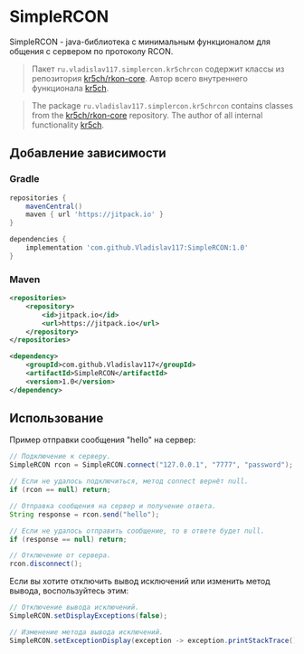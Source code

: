 # SimpleRCON

SimpleRCON - java-библиотека с минимальным функционалом для общения с сервером по протоколу RCON.

> Пакет `ru.vladislav117.simplercon.kr5chrcon` содержит классы из репозитория [kr5ch/rkon-core](https://github.com/kr5ch/rkon-core). Автор всего внутреннего функционала [kr5ch](https://github.com/kr5ch).

> The package `ru.vladislav117.simplercon.kr5chrcon` contains classes from the [kr5ch/rkon-core](https://github.com/kr5ch/rkon-core) repository. The author of all internal functionality [kr5ch](https://github.com/kr5ch).

## Добавление зависимости

### Gradle

```groovy
repositories {
    mavenCentral()
    maven { url 'https://jitpack.io' }
}

dependencies {
    implementation 'com.github.Vladislav117:SimpleRCON:1.0'
}
```

### Maven

```xml
<repositories>
    <repository>
        <id>jitpack.io</id>
        <url>https://jitpack.io</url>
    </repository>
</repositories>

<dependency>
    <groupId>com.github.Vladislav117</groupId>
    <artifactId>SimpleRCON</artifactId>
    <version>1.0</version>
</dependency>
```

## Использование

Пример отправки сообщения "hello" на сервер:

```java
// Подключение к серверу.
SimpleRCON rcon = SimpleRCON.connect("127.0.0.1", "7777", "password");

// Если не удалось подключиться, метод connect вернёт null.
if (rcon == null) return;

// Отправка сообщения на сервер и получение ответа.
String response = rcon.send("hello");

// Если не удалось отправить сообщение, то в ответе будет null.
if (response == null) return;

// Отключение от сервера.
rcon.disconnect();
```

Если вы хотите отключить вывод исключений или изменить метод вывода, воспользуйтесь этим:

```java
// Отключение вывода исключений.
SimpleRCON.setDisplayExceptions(false);

// Изменение метода вывода исключений.
SimpleRCON.setExceptionDisplay(exception -> exception.printStackTrace());
```
